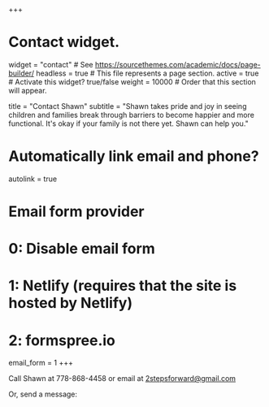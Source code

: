 +++
# Contact widget.
widget = "contact"  # See https://sourcethemes.com/academic/docs/page-builder/
headless = true  # This file represents a page section.
active = true  # Activate this widget? true/false
weight = 10000  # Order that this section will appear.

title = "Contact Shawn"
subtitle = "Shawn takes pride and joy in seeing children and families break through barriers to become happier and more functional. It's okay if your family is not there yet. Shawn can help you."

# Automatically link email and phone?
autolink = true

# Email form provider
#   0: Disable email form
#   1: Netlify (requires that the site is hosted by Netlify)
#   2: formspree.io
email_form = 1
+++

Call Shawn at 778-868-4458 or email at 2stepsforward@gmail.com

Or, send a message: